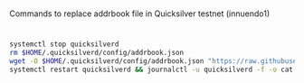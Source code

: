 


#
Commands to replace addrbook file in Quicksilver testnet (innuendo1)
# 

```sh
systemctl stop quicksilverd
rm $HOME/.quicksilverd/config/addrbook.json
wget -O $HOME/.quicksilverd/config/addrbook.json "https://raw.githubusercontent.com/EnterStake/cosmosguides/main/Testnets/Quicksilver/addrbook.json"
systemctl restart quicksilverd && journalctl -u quicksilverd -f -o cat
```
 
